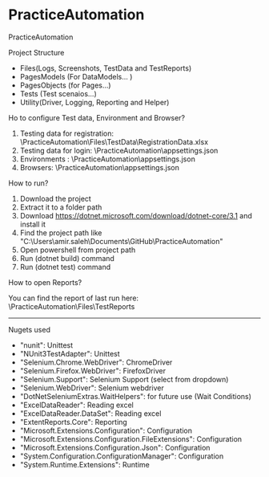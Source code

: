 # PracticeAutomation
PracticeAutomation

Project Structure
- Files(Logs, Screenshots, TestData and TestReports)
- PagesModels (For DataModels... )
- PagesObjects (for Pages...)
- Tests (Test scenaios...)
- Utility(Driver, Logging, Reporting and Helper)


Ho to configure Test data, Environment and Browser?

1. Testing data for registration: \PracticeAutomation\Files\TestData\RegistrationData.xlsx
2. Testing data for login: \PracticeAutomation\appsettings.json
3. Environments : \PracticeAutomation\appsettings.json
4. Browsers: \PracticeAutomation\appsettings.json

How to run?

1. Download the project
2. Extract it to a folder path
3. Download https://dotnet.microsoft.com/download/dotnet-core/3.1 and install it
4. Find the project path like "C:\Users\amir.saleh\Documents\GitHub\PracticeAutomation\"
5. Open powershell from project path
6. Run (dotnet build) command
7. Run (dotnet test) command


How to open Reports?

You can find the report of last run here: \PracticeAutomation\Files\TestReports



--------------------------------------------------------------------------------------------------


Nugets used
- "nunit": Unittest
- "NUnit3TestAdapter": Unittest
- "Selenium.Chrome.WebDriver": ChromeDriver
- "Selenium.Firefox.WebDriver": FirefoxDriver
- "Selenium.Support": Selenium Support (select from dropdown)
- "Selenium.WebDriver": Selenium webdriver
- "DotNetSeleniumExtras.WaitHelpers": for future use (Wait Conditions)
- "ExcelDataReader": Reading excel 
- "ExcelDataReader.DataSet": Reading excel
- "ExtentReports.Core": Reporting
- "Microsoft.Extensions.Configuration": Configuration
- "Microsoft.Extensions.Configuration.FileExtensions": Configuration
- "Microsoft.Extensions.Configuration.Json": Configuration
- "System.Configuration.ConfigurationManager": Configuration
- "System.Runtime.Extensions": Runtime



